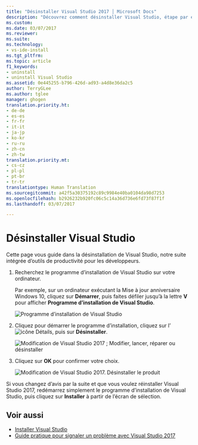 ```yaml
---
title: "Désinstaller Visual Studio 2017 │ Microsoft Docs"
description: "Découvrez comment désinstaller Visual Studio, étape par étape."
ms.custom: 
ms.date: 03/07/2017
ms.reviewer: 
ms.suite: 
ms.technology:
- vs-ide-install
ms.tgt_pltfrm: 
ms.topic: article
f1_keywords:
- uninstall
- uninstall Visual Studio
ms.assetid: 0e445255-b796-426d-ad93-a4d8e36da2c5
author: TerryGLee
ms.author: tglee
manager: ghogen
translation.priority.ht:
- de-de
- es-es
- fr-fr
- it-it
- ja-jp
- ko-kr
- ru-ru
- zh-cn
- zh-tw
translation.priority.mt:
- cs-cz
- pl-pl
- pt-br
- tr-tr
translationtype: Human Translation
ms.sourcegitcommit: a42f5a30375192c89c9984e40ba0104da98d7253
ms.openlocfilehash: b2926232b920fc06c5c14a36d736e6fd73f87f1f
ms.lasthandoff: 03/07/2017

---
```


# <a name="uninstall-visual-studio"></a>Désinstaller Visual Studio
Cette page vous guide dans la désinstallation de Visual Studio, notre suite intégrée d’outils de productivité pour les développeurs.  

1.  Recherchez le programme d’installation de Visual Studio sur votre ordinateur.  

     Par exemple, sur un ordinateur exécutant la Mise à jour anniversaire Windows 10, cliquez sur **Démarrer**, puis faites défiler jusqu’à la lettre **V** pour afficher **Programme d’installation de Visual Studio**.  

     ![Programme d’installation de Visual Studio](media/vs2017-locate-the-visual-studio-installer.PNG "Localiser le programme d’installation de Microsoft Visual Studio")

2.  Cliquez pour démarrer le programme d’installation, cliquez sur l’![icône Détails](media/vs2017uninstall-UninstallIcon.png "Cliquez sur l’icône Sélectionner les options"), puis sur **Désinstaller**.  

     ![Modification de Visual Studio 2017 ; Modifier, lancer, réparer ou désinstaller](media/vs2017-uninstall.PNG "Réparer ou désinstaller Visual Studio 2017")  

3.  Cliquez sur **OK** pour confirmer votre choix.

     ![Modification de Visual Studio 2017. Désinstaller le produit](media/vs2017-uninstall-confirm.PNG "Confirmer la désinstallation de Visual Studio 2017")  

Si vous changez d’avis par la suite et que vous voulez réinstaller Visual Studio 2017, redémarrez simplement le programme d’installation de Visual Studio, puis cliquez sur **Installer** à partir de l’écran de sélection.

## <a name="see-also"></a>Voir aussi  
* [Installer Visual Studio](install-visual-studio.md)
* [Guide pratique pour signaler un problème avec Visual Studio 2017](../ide/how-to-report-a-problem-with-visual-studio-2017.md)

